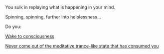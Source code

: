 You sulk in replaying what is happening in your mind.

Spinning, spinning, further into helplessness...

Do you:

[Wake to consciousness](../../../english/marshmallow.md)

[Never come out of the meditative trance-like state that has consumed you](give-up-rest/consumed-by-trance.md)
